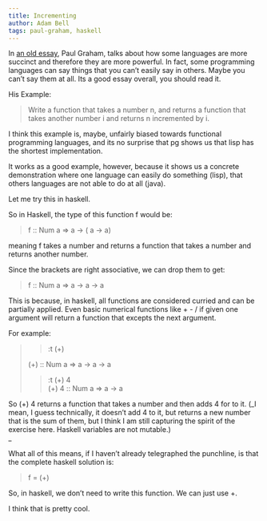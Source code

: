 ```yaml
---
title: Incrementing
author: Adam Bell
tags: paul-graham, haskell
---
```


In [an old essay](http://www.paulgraham.com/icad.html), Paul Graham, talks about how some languages are more succinct and therefore they are more powerful. In fact, some programming languages can say things that you can’t easily say in others. Maybe you can’t say them at all. Its a good essay overall, you should read it.

His Example:

> Write a function that takes a number n, and returns a function that takes another number i and returns n incremented by i.

I think this example is, maybe, unfairly biased towards functional programming languages, and its no surprise that pg shows us that lisp has the shortest implementation.

It works as a good example, however, because it shows us a concrete demonstration where one language can easily do something (lisp), that others languages are not able to do at all (java).

Let me try this in haskell.

So in Haskell, the type of this function f would be:

> f :: Num a => a -> ( a -> a)

meaning f takes a number and returns a function that takes a number and returns another number.

Since the brackets are right associative, we can drop them to get:

> f :: Num a => a -> a -> a

This is because, in haskell, all functions are considered curried and can be partially applied. Even basic numerical functions like + - / if given one argument will return a function that excepts the next argument.

For example:

> >:t (+)
>
> (+) :: Num a => a -> a -> a
>
> >:t (+) 4  
> (+) 4 :: Num a => a -> a

So (+) 4 returns a function that takes a number and then adds 4 for to it.
(_I mean, I guess technically, it doesn’t add 4 to it, but returns a new number that is the sum of them, but I think I am still capturing the spirit of the exercise here. Haskell variables are not mutable.)  
_

What all of this means, if I haven’t already telegraphed the punchline, is that the complete haskell solution is:

> f = (+)

So, in haskell, we don’t need to write this function. We can just use +.

I think that is pretty cool.
